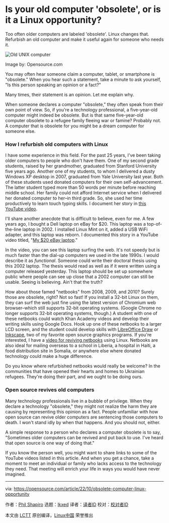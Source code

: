 [#]: subject: "Is your old computer 'obsolete', or is it a Linux opportunity?"
[#]: via: "https://opensource.com/article/22/10/obsolete-computer-linux-opportunity"
[#]: author: "Phil Shapiro https://opensource.com/users/pshapiro"
[#]: collector: "lkxed"
[#]: translator: "wcjjdlhws"
[#]: reviewer: " "
[#]: publisher: " "
[#]: url: " "

Is your old computer 'obsolete', or is it a Linux opportunity?
======
Too often older computers are labeled 'obsolete'. Linux changes that. Refurbish an old computer and make it useful again for someone who needs it.

![Old UNIX computer][1]

Image by: Opensource.com

You may often hear someone claim a computer, tablet, or smartphone is "obsolete." When you hear such a statement, take a minute to ask yourself, "Is this person speaking an opinion or a fact?"

Many times, their statement is an opinion. Let me explain why.

When someone declares a computer "obsolete," they often speak from their own point of view. So, if you're a technology professional, a five-year-old computer might indeed be obsolete. But is that same five-year-old computer obsolete to a refugee family fleeing war or famine? Probably not. A computer that is obsolete for you might be a dream computer for someone else.

### How I refurbish old computers with Linux

I have some experience in this field. For the past 25 years, I've been taking older computers to people who don't have them. One of my second grade students, raised by her grandmother, graduated from Stanford University five years ago. Another one of my students, to whom I delivered a dusty Windows XP desktop in 2007, graduated from Yale University last year. Both of these students used donated computers for their own self-advancement. The latter student typed more than 50 words per minute before reaching middle school. Her family could not afford Internet service when I delivered her donated computer to her–in third grade. So, she used her time productively to learn touch typing skills. I document her story in [this YouTube video][2].

I'll share another anecdote that is difficult to believe, even for me. A few years ago, I bought a Dell laptop on eBay for $20. This laptop was a top-of-the-line laptop in 2002. I installed Linux Mint on it, added a USB WiFi adapter, and this laptop was reborn. I documented this story in a YouTube video titled, "[My $20 eBay laptop][3]."

In the video, you can see this laptop surfing the web. It's not speedy but is much faster than the dial-up computers we used in the late 1990s. I would describe it as *functional*. Someone could write their doctoral thesis using this 2002 laptop. The thesis would read as well as if it were written using a computer released yesterday. This laptop should be set up somewhere public where people can see up close that a 2002 computer can still be usable. Seeing is believing. Ain't that the truth?

How about those famed "netbooks" from 2008, 2009, and 2010? Surely those are obsolete, right? Not so fast! If you install a 32-bit Linux on them, they can surf the web just fine using the latest version of Chromium web browser–which still supports 32-bit operating systems. (Google Chrome no longer supports 32-bit operating systems, though.) A student with one of these netbooks could watch Khan Academy videos and develop their writing skills using Google Docs. Hook up one of these netbooks to a larger LCD screen, and the student could develop skills with [LibreOffice Draw][4] or [Inkscape][5], two of my favorite open source graphics programs. If you're interested, I have a [video for reviving netbooks][6] using Linux. Netbooks are also ideal for mailing overseas to a school in Liberia, a hospital in Haiti, a food distribution site in Somalia, or anywhere else where donated technology could make a huge difference.

Do you know where refurbished netbooks would really be welcome? In the communities that have opened their hearts and homes to Ukrainian refugees. They're doing their part, and we ought to be doing ours.

### Open source revives old computers

Many technology professionals live in a bubble of privilege. When they declare a technology "obsolete," they might not realize the harm they are causing by representing this opinion as a fact. People unfamiliar with how open source can revive older computers are sentencing those computers to death. I won't stand idly by when that happens. And you should not, either.

A simple response to a person who declares a computer obsolete is to say, "Sometimes older computers can be revived and put back to use. I've heard that open source is one way of doing that."

If you know the person well, you might want to share links to some of the YouTube videos listed in this article. And when you get a chance, take a moment to meet an individual or family who lacks access to the technology they need. That meeting will enrich your life in ways you would have never imagined.

--------------------------------------------------------------------------------

via: https://opensource.com/article/22/10/obsolete-computer-linux-opportunity

作者：[Phil Shapiro][a]
选题：[lkxed][b]
译者：[译者ID](https://github.com/译者ID)
校对：[校对者ID](https://github.com/校对者ID)

本文由 [LCTT](https://github.com/LCTT/TranslateProject) 原创编译，[Linux中国](https://linux.cn/) 荣誉推出

[a]: https://opensource.com/users/pshapiro
[b]: https://github.com/lkxed
[1]: https://opensource.com/sites/default/files/lead-images/retro_old_unix_computer.png
[2]: https://www.youtube.com/watch?v=Ao_vOijz14U
[3]: https://www.youtube.com/watch?v=UZiN6nm-PUU
[4]: https://opensource.com/tags/libreoffice
[5]: https://opensource.com/downloads/inkscape-cheat-sheet
[6]: https://www.youtube.com/watch?v=GBYEclpvyGQ

